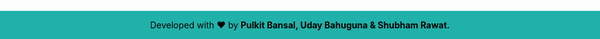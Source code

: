 <style>
    footer {visibility: hidden;}
</style>
<style>
  .footer {
      position: fixed;
      left: 0;
      bottom: 0;
      width: 100%;
      background-color: LightSeaGreen;
      color: black;
      text-align: center;
  }
</style>
<div class="footer">
    <p>
      Developed with ❤ by <b>Pulkit Bansal, Uday Bahuguna & Shubham Rawat.</b><a style='display: block; text-align: center;</a>
    </p>
</div>
